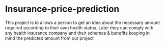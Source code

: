 # Insurance-price-prediction
This project is to allows a person to get an idea about the
necessary amount required according to their own health status. Later they
can comply with any health insurance company and their schemes &
benefits keeping in mind the predicted amount from our project
